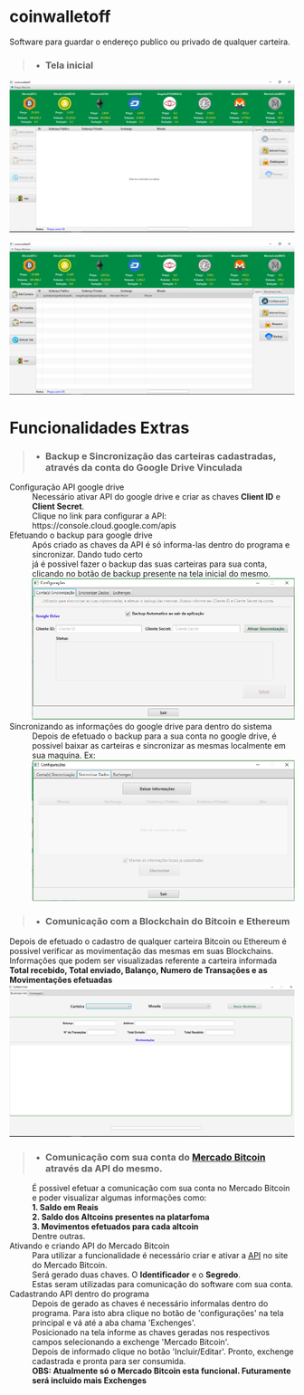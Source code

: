 # coinwalletoff
Software para guardar o endereço publico ou privado de qualquer carteira.

> * ### Tela inicial
 

![alt text][logo1]

   [logo1]: https://github.com/cassiolorenzett/coinwalletoff/blob/master/screenshots/walletimg1.png 


![alt text][logo2]

   [logo2]: https://github.com/cassiolorenzett/coinwalletoff/blob/master/screenshots/walletimg2.png



# Funcionalidades Extras

> * ### Backup e Sincronização das carteiras cadastradas, através da conta do Google Drive Vinculada

<dl> 
  <dt>Configuração API google drive</dt>
  <dd>
   Necessário ativar API do google drive e criar as chaves <b>Client ID</b> e <b>Client Secret</b>.
   <br>
   Clique no link para configurar a API:  https://console.cloud.google.com/apis
  </dd>  
    
  <dt>Efetuando o backup para google drive</dt>
  <dd>
   Após criado as chaves da API é só informa-las dentro do programa e sincronizar. Dando tudo certo 
   <br>
   já é possivel fazer o backup das suas carteiras para sua conta, clicando no botão de backup presente 
   na tela inicial do mesmo.
   
   <img src="https://github.com/cassiolorenzett/coinwalletoff/blob/master/screenshots/walletimg3.png">
   </dd>
   
  <dt>Sincronizando as informações do google drive para dentro do sistema</dt>
  <dd>
   Depois de efetuado o backup para a sua conta no google drive, é possivel baixar as carteiras e sincronizar as mesmas localmente
   em sua maquina.
   Ex:
   <img src="https://github.com/cassiolorenzett/coinwalletoff/blob/master/screenshots/walletimg4.png">

   </dd>
</dl>

> * ### Comunicação com a **Blockchain** do Bitcoin e Ethereum
 <dl> 
   Depois de efetuado o cadastro de qualquer carteira Bitcoin ou Ethereum é possivel verificar as movimentação das mesmas em suas 
   Blockchains. 
   <br>
   Informações que podem ser visualizadas referente a carteira informada
   <br>
   <b>Total recebido, Total enviado, Balanço, Numero de Transações e as Movimentações efetuadas </b>
   <img src="https://github.com/cassiolorenzett/coinwalletoff/blob/master/screenshots/walletimg6.png">
  <dd>
 </dl>
 
 > * ### Comunicação com sua conta do [Mercado Bitcoin](https://www.mercadobitcoin.com.br/) através da API do mesmo.
 <dl> 
  <dd>
   É possivel efetuar a comunicação com sua conta no Mercado Bitcoin e poder visualizar algumas informações como:<br>
   <b>1. Saldo em Reais<br>
      2. Saldo dos Altcoins presentes na platarfoma<br>
      3. Movimentos efetuados para cada altcoin</b><br>
   Dentre outras.
   </dd>
  
   <dt>Ativando e criando API do Mercado Bitcoin</dt>
   <dd>
   Para utilizar a funcionalidade é necessário criar e ativar a <a href="https://www.mercadobitcoin.com.br/trade-api/configuracoes/">API</a> no site do Mercado Bitcoin.<br>
   Será gerado duas chaves. O <b>Identificador</b> e o <b>Segredo</b>.
   <br> Estas seram utilizadas para comunicação do software com sua conta. 
   </dd>
   
   <dt>Cadastrando API dentro do programa</dt>
   <dd>
    Depois de gerado as chaves é necessário informalas dentro do programa. Para isto abra clique no botão de 'configurações' na tela
   principal e vá até a aba chama 'Exchenges'.<br>
   Posicionado na tela informe as chaves geradas nos respectivos campos selecionando a exchenge 'Mercado Bitcoin'. <br>
   Depois de informado clique no botão 'Incluir/Editar'. Pronto, exchenge cadastrada e pronta para ser consumida.
   <br>
  <b>OBS: Atualmente só o Mercado Bitcoin esta funcional. Futuramente será incluido mais Exchenges<b>
   </dd>

  </dl>




